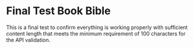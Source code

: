 # Final Test Book Bible

This is a final test to confirm everything is working properly with sufficient content length that meets the minimum requirement of 100 characters for the API validation.